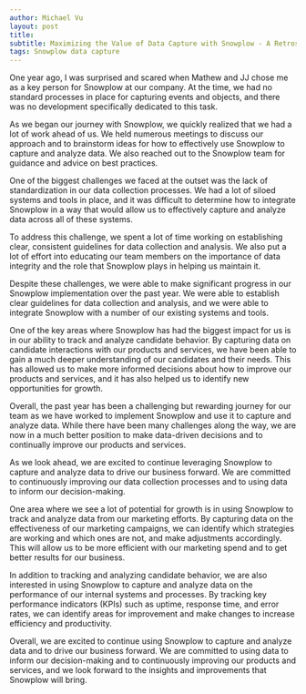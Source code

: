 ```yaml
--- 
author: Michael Vu 
layout: post 
title: 
subtitle: Maximizing the Value of Data Capture with Snowplow - A Retrospective 
tags: Snowplow data capture
--- 
```

One year ago, I was surprised and scared when Mathew and JJ chose me as a key 
person for Snowplow at our company. At the time, we had no 
standard processes in place for capturing events and objects, and there was no 
development specifically dedicated to this task. 

As we began our journey with Snowplow, we quickly realized that we had a lot of 
work ahead of us. We held numerous meetings to discuss our approach and to 
brainstorm ideas for how to effectively use Snowplow to capture and analyze 
data. We also reached out to the Snowplow team for guidance and advice on best 
practices. 

One of the biggest challenges we faced at the outset was the lack of 
standardization in our data collection processes. We had a lot of siloed 
systems and tools in place, and it was difficult to determine how to integrate 
Snowplow in a way that would allow us to effectively capture and analyze data 
across all of these systems. 

To address this challenge, we spent a lot of time working on establishing 
clear, consistent guidelines for data collection and analysis. We also put a 
lot of effort into educating our team members on the importance of data 
integrity and the role that Snowplow plays in helping us maintain it. 

Despite these challenges, we were able to make significant progress in our 
Snowplow implementation over the past year. We were able to establish clear 
guidelines for data collection and analysis, and we were able to integrate 
Snowplow with a number of our existing systems and tools. 

One of the key areas where Snowplow has had the biggest impact for us is in our 
ability to track and analyze candidate behavior. By capturing data on candidate 
interactions with our products and services, we have been able to gain a much 
deeper understanding of our candidates and their needs. This has allowed us to 
make more informed decisions about how to improve our products and services, 
and it has also helped us to identify new opportunities for growth. 

Overall, the past year has been a challenging but rewarding journey for our 
team as we have worked to implement Snowplow and use it to capture and analyze 
data. While there have been many challenges along the way, we are now in a much 
better position to make data-driven decisions and to continually improve our 
products and services. 

As we look ahead, we are excited to continue leveraging Snowplow to capture and 
analyze data to drive our business forward. We are committed to continuously 
improving our data collection processes and to using data to inform our 
decision-making. 

One area where we see a lot of potential for growth is in using Snowplow to 
track and analyze data from our marketing efforts. By capturing data on the 
effectiveness of our marketing campaigns, we can identify which strategies are 
working and which ones are not, and make adjustments accordingly. This will 
allow us to be more efficient with our marketing spend and to get better 
results for our business. 

In addition to tracking and analyzing candidate behavior, we are also interested 
in using Snowplow to capture and analyze data on the performance of our 
internal systems and processes. By tracking key performance indicators (KPIs) 
such as uptime, response time, and error rates, we can identify areas for 
improvement and make changes to increase efficiency and productivity. 

Overall, we are excited to continue using Snowplow to capture and analyze data 
and to drive our business forward. We are committed to using data to inform our 
decision-making and to continuously improving our products and services, and we 
look forward to the insights and improvements that Snowplow will bring. 
